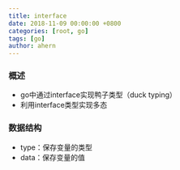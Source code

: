 ```yaml
---
title: interface
date: 2018-11-09 00:00:00 +0800
categories: [root, go]
tags: [go]
author: ahern
---
```


### 概述

- go中通过interface实现鸭子类型（duck typing）
- 利用interface类型实现多态

### 数据结构

- type：保存变量的类型
- data：保存变量的值
